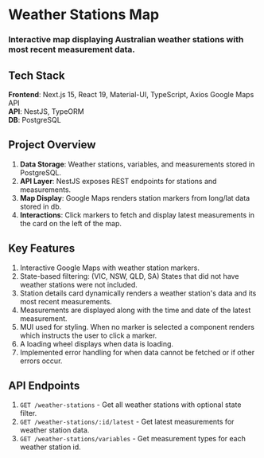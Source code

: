 # Weather Stations Map

### Interactive map displaying Australian weather stations with most recent measurement data.

## Tech Stack

**Frontend**: Next.js 15, React 19, Material-UI, TypeScript, Axios Google Maps API <br>
**API**: NestJS, TypeORM <br>
**DB**: PostgreSQL 

## Project Overview

1. **Data Storage**: Weather stations, variables, and measurements stored in PostgreSQL.
2. **API Layer**: NestJS exposes REST endpoints for stations and measurements.
3. **Map Display**: Google Maps renders station markers from long/lat data stored in db.
4. **Interactions**: Click markers to fetch and display latest measurements in the card on the left of the map.

## Key Features

1. Interactive Google Maps with weather station markers.
2. State-based filtering: (VIC, NSW, QLD, SA) States that did not have weather stations were not included.
3. Station details card dynamically renders a weather station's data and its most recent measurements.
4. Measurements are displayed along with the time and date of the latest measurement.
5. MUI used for styling. When no marker is selected a component renders which instructs the user to click a marker.
6. A loading wheel displays when data is loading.
7. Implemented error handling for when data cannot be fetched or if other errors occur.


## API Endpoints

1. `GET /weather-stations` - Get all weather stations with optional state filter.
2. `GET /weather-stations/:id/latest` - Get latest measurements for weather station data.
3. `GET /weather-stations/variables` - Get measurement types for each weather station id.